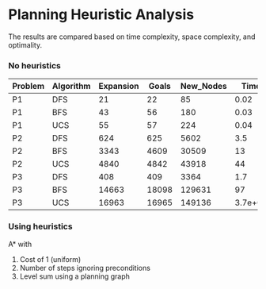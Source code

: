# Planning Heuristic Analysis

The results are compared based on time complexity, space complexity, and optimality.

### No heuristics
Problem | Algorithm | Expansion | Goals | New_Nodes | Time | Optimal
---- | ---- | ---- | ---- | ---- | ---- | ----
P1 | DFS | 21 | 22 | 85 | 0.02 | False
P1 | BFS | 43 | 56 | 180 | 0.03 | True
P1 | UCS | 55 | 57 | 224 | 0.04 | True
P2 | DFS | 624 | 625 | 5602 | 3.5 | False
P2 | BFS | 3343 | 4609 | 30509 | 13 | True
P2 | UCS | 4840 | 4842 | 43918 | 44 | True
P3 | DFS | 408 | 409 | 3364 | 1.7 | False
P3 | BFS | 14663 | 18098 | 129631 | 97 | True
P3 | UCS | 16963 | 16965 | 149136 | 3.7e+02 | True



### Using heuristics

A* with
1. Cost of 1 (uniform)
2. Number of steps ignoring preconditions
3. Level sum using a planning graph
